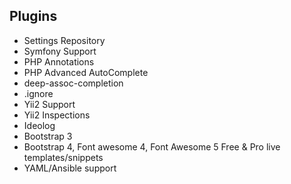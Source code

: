 Plugins
-------
- Settings Repository
- Symfony Support
- PHP Annotations
- PHP Advanced AutoComplete
- deep-assoc-completion
- .ignore
- Yii2 Support
- Yii2 Inspections
- Ideolog
- Bootstrap 3
- Bootstrap 4, Font awesome 4, Font Awesome 5 Free & Pro live templates/snippets
- YAML/Ansible support
